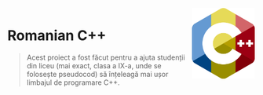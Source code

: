 <img src="assets/logo.png" align="right" width="128" height="144" />

# Romanian C++
> Acest proiect a fost făcut pentru a ajuta studenții din liceu (mai exact, clasa a IX-a, unde se folosește pseudocod) să înțeleagă mai ușor limbajul de programare C++.
